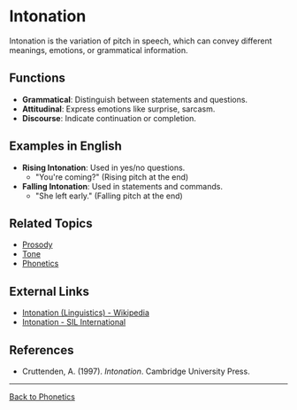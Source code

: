 # Intonation

Intonation is the variation of pitch in speech, which can convey different meanings, emotions, or grammatical information.

## Functions

- **Grammatical**: Distinguish between statements and questions.
- **Attitudinal**: Express emotions like surprise, sarcasm.
- **Discourse**: Indicate continuation or completion.

## Examples in English

- **Rising Intonation**: Used in yes/no questions.
  - "You're coming?" (Rising pitch at the end)
- **Falling Intonation**: Used in statements and commands.
  - "She left early." (Falling pitch at the end)

## Related Topics

- [Prosody](Prosody.md)
- [Tone](Tone.md)
- [Phonetics](Phonetics.md)

## External Links

- [Intonation (Linguistics) - Wikipedia](https://en.wikipedia.org/wiki/Intonation_(linguistics))
- [Intonation - SIL International](https://glossary.sil.org/term/intonation)

## References

- Cruttenden, A. (1997). *Intonation*. Cambridge University Press.

---

[Back to Phonetics](README.md)
